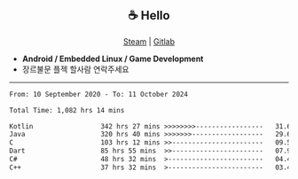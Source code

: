<h2 align="center"> ☕ Hello </h2>

<p align="center">
  <a href="https://steamcommunity.com/id/Niforances/">Steam</a> |
  <a href="https://gitlab.com/niforances">Gitlab</a>
</p>

 - **Android / Embedded Linux / Game Development**
 - 장르불문 플젝 할사람 연락주세요

------

<!--START_SECTION:waka-->

```txt
From: 10 September 2020 - To: 11 October 2024

Total Time: 1,082 hrs 14 mins

Kotlin                 342 hrs 27 mins >>>>>>>>-----------------   31.64 %
Java                   320 hrs 40 mins >>>>>>>------------------   29.63 %
C                      103 hrs 12 mins >>-----------------------   09.54 %
Dart                   85 hrs 55 mins  >>-----------------------   07.94 %
C#                     48 hrs 32 mins  >------------------------   04.48 %
C++                    37 hrs 32 mins  >------------------------   03.47 %
```

<!--END_SECTION:waka-->
